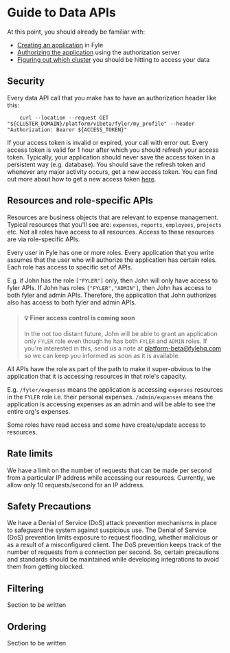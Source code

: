 # Guide to Data APIs

At this point, you should already be familiar with:
* [Creating an application](./concepts/application.md) in Fyle
* [Authorizing the application](./concepts/authorization.md) using the authorization server
* [Figuring out which cluster](./concepts/cluster.md) you should be hitting to access your data

## Security

Every data API call that you make has to have an authorization header like this:

```
    curl --location --request GET "${CLUSTER_DOMAIN}/platform/v1beta/fyler/my_profile" --header "Authorization: Bearer ${ACCESS_TOKEN}"
```

If your access token is invalid or expired, your call with error out. Every access token is valid for 1 hour after which you should refresh your access token. Typically, your application should never save the access token in a persistent way (e.g. database). You should save the refresh token and whenever any major activity occurs, get a new access token. You can find out more about how to get a new access token [here](./concepts/authorization.md).

## Resources and role-specific APIs

Resources are business objects that are relevant to expense management. Typical resources that you'll see are: `expenses`, `reports`, `employees`, `projects` etc. Not all roles have access to all resources. Access to these resources are via role-specific APIs.

Every user in Fyle has one or more roles. Every application that you write assumes that the user who will authorize the application has certain roles. Each role has access to specific set of APIs.

E.g. if John has the role `["FYLER"]` only, then John will only have access to fyler APIs. If John has roles `["FYLER","ADMIN"]`, then John has access to both fyler and admin APIs. Therefore, the application that John authorizes also has access to both fyler and admin APIs.

> #### 💡 Finer access control is coming soon
>
> In the not too distant future, John will be able to grant an application only `FYLER` role even though he has both `FYLER` and `ADMIN` roles. If you're interested in this, send us a note at platform-beta@fylehq.com so we can keep you informed as soon as it is available.

All APIs have the role as part of the path to make it super-obvious to the application that it is accessing resources in that role's capacity.

E.g. `/fyler/expenses` means the application is accessing `expenses` resources in the `FYLER` role i.e. their personal expenses. `/admin/expenses` means the application is accessing expenses as an admin and will be able to see the entire org's expenses.

Some roles have read access and some have create/update access to resources. 

## Rate limits

We have a limit on the number of requests that can be made per second from a particular IP address while accessing our resources. Currently, we allow only 10 requests/second for an IP address.

## Safety Precautions
We have a Denial of Service (DoS) attack prevention mechanisms in place to safeguard the system against suspicious use. The Denial of Service (DoS) prevention limits exposure to request flooding, whether malicious or as a result of a misconfigured client. The DoS prevention keeps track of the number of requests from a connection per second. So, certain precautions and standards should be maintained while developing integrations to avoid them from getting blocked.

## Filtering

Section to be written

## Ordering

Section to be written
